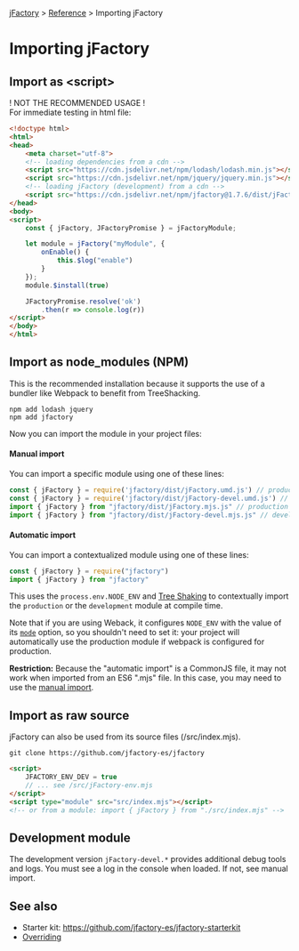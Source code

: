 [jFactory](index.md) > [Reference](ref-index.md) > Importing jFactory 

# Importing jFactory

## Import as \<script\> 

! NOT THE RECOMMENDED USAGE !\
For immediate testing in html file:

```html
<!doctype html>
<html>
<head>
    <meta charset="utf-8">
    <!-- loading dependencies from a cdn -->
    <script src="https://cdn.jsdelivr.net/npm/lodash/lodash.min.js"></script>
    <script src="https://cdn.jsdelivr.net/npm/jquery/jquery.min.js"></script>
    <!-- loading jFactory (development) from a cdn -->
    <script src="https://cdn.jsdelivr.net/npm/jfactory@1.7.6/dist/jFactory-devel.umd.js"></script>
</head>
<body>
<script>
    const { jFactory, JFactoryPromise } = jFactoryModule;

    let module = jFactory("myModule", {
        onEnable() {
            this.$log("enable")
        }
    });
    module.$install(true)

    JFactoryPromise.resolve('ok')
        .then(r => console.log(r))
</script>
</body>
</html>
```

## Import as node_modules (NPM) 

This is the recommended installation because it supports the use of a bundler like Webpack to benefit from TreeShacking.
```
npm add lodash jquery 
npm add jfactory
```

Now you can import the module in your project files:

#### Manual import

You can import a specific module using one of these lines:

```javascript
const { jFactory } = require('jfactory/dist/jFactory.umd.js') // production
const { jFactory } = require('jfactory/dist/jFactory-devel.umd.js') // development
import { jFactory } from "jfactory/dist/jFactory.mjs.js" // production
import { jFactory } from "jfactory/dist/jFactory-devel.mjs.js" // development
```

#### Automatic import  

You can import a contextualized module using one of these lines:

```javascript
const { jFactory } = require("jfactory")   
import { jFactory } from "jfactory"  
```

This uses the `process.env.NODE_ENV` and [Tree Shaking](https://webpack.js.org/guides/tree-shaking/) to contextually 
import the `production` or the `development` module at compile time.

Note that if you are using Weback, it configures `NODE_ENV` with the value of its [`mode`](https://webpack.js.org/configuration/mode/) 
option, so you shouldn't need to set it: your project will automatically use the production module 
if webpack is configured for production.

**Restriction:** Because the "automatic import" is a CommonJS file, it may not work when imported from an ES6 ".mjs" file. 
In this case, you may need to use the [manual import](#nodejs-manual-import).

<!--
_Additional note_: 

> If you need to force a different "NODE_ENV" by ignoring the webpack "mode" option, this can be achieved 
> with the [`EnvironmentPlugin`](https://webpack.js.org/plugins/environment-plugin/):
>
>```javascript
>const webpack = require("webpack");
>
>process.env.NODE_ENV = "production";  
>
>module.exports = {
>  mode: "development",
>  entry: {app: "./app.js"},
>  plugins: [
>    new webpack.EnvironmentPlugin(['NODE_ENV']) // ignore the value of "mode"
>  ],
>} 
>```
-->

## Import as raw source

jFactory can also be used from its source files (/src/index.mjs).
```shell
git clone https://github.com/jfactory-es/jfactory
```

```html
<script>
    JFACTORY_ENV_DEV = true
    // ... see /src/jFactory-env.mjs
</script>
<script type="module" src="src/index.mjs"></script>
<!-- or from a module: import { jFactory } from "./src/index.mjs" -->
```

## Development module

The development version `jFactory-devel.*` provides additional debug tools and logs. 
You must see a log in the console when loaded. If not, see manual import. 

## See also

* Starter kit: https://github.com/jfactory-es/jfactory-starterkit
* [Overriding](ref-overriding.md)

<!--
## External Dependencies

jFactory imports `lodash` and `jQuery` from its own dependencies.

However you may want to load these dependencies from external sources (CDN, custom object, etc) instead of bundling them into your project.
To do so, you can configure your bundler to exclude these imports:

In webpack:
https://webpack.js.org/configuration/externals/
```javascript
module.exports =  {
    externals: {
        'lodash' : "_",
        'jquery': "jQuery"
    }
}
```

Now webpack will use "_" and "jQuery" global variable instead of importing the modules, so
you can load them from a CDN:

```html
<script src="https://cdn.jsdelivr.net/npm/lodash@4.17.15/lodash.min.js"
        integrity="sha256-VeNaFBVDhoX3H+gJ37DpT/nTuZTdjYro9yBruHjVmoQ="
        crossorigin="anonymous"></script>
<script src="https://code.jquery.com/jquery-3.4.1.slim.min.js"
        integrity="sha256-pasqAKBDmFT4eHoN2ndd6lN370kFiGUFyTiUHWhU7k8="
        crossorigin="anonymous"></script>
```
-->
